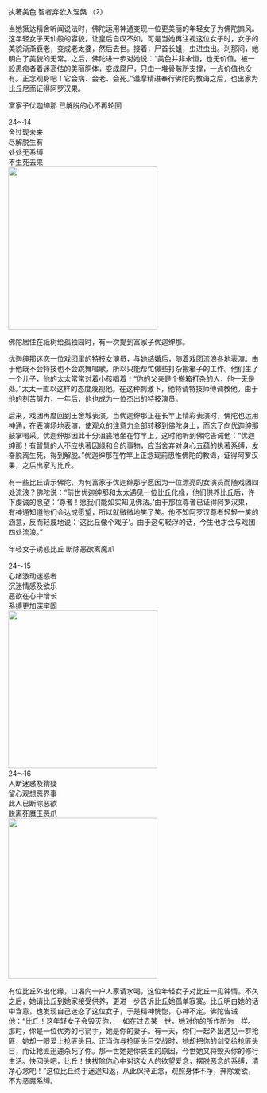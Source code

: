 执著美色 智者弃欲入涅槃 （2）

当她抵达精舍听闻说法时，佛陀运用神通变现一位更美丽的年轻女子为佛陀搧风。这年轻女子天仙般的容貌，让皇后自叹不如。可是当她再注视这位女子时，女子的美貌渐渐衰老，变成老太婆，然后去世。接着，尸首长蛆，虫进虫出。刹那间，她明白了美貌的无常。之后，佛陀进一步对她说：“美色并非永恒，也无价值。被一般愚痴者着迷高估的美丽胴体，变成腐尸，只由一堆骨骸所支撑，一点价值也没有。正念观身吧！它会病、会老、会死。”谶摩精进奉行佛陀的教诲之后，也出家为比丘尼而证得阿罗汉果。

富家子优迦绅那 已解脱的心不再轮回

<div class="e2">
<div>
24～14<br>
 舍过现未来<br>
 尽解脱生有<br>
 处处无系缚<br>
 不生死去来
</div>
<img src="images/fjj-88-1.jpg" width="300" height="327"/>
</div>

佛陀居住在祇树给孤独园时，有一次提到富家子优迦绅那。

优迦绅那迷恋一位戏团里的特技女演员，与她结婚后，随着戏团流浪各地表演。由于他既不会特技也不会跳舞唱歌，所以只能帮忙做些打杂搬箱子的工作。他们生了一个儿子，他的太太常常对着小孩唱着：“你的父亲是个搬箱打杂的人，他一无是处。”太太一直以这样的态度蔑视他。在这种刺激下，他特请特技师傅调教他。由于他的刻苦努力，一年后，他也成为一位杰出的特技演员。

后来，戏团再度回到王舍城表演。当优迦绅那正在长竿上精彩表演时，佛陀也运用神通，在表演场地表演，使观众的注意力全部转移到佛陀身上，而忘了向优迦绅那鼓掌喝采。优迦绅那因此十分沮丧地坐在竹竿上，这时他听到佛陀告诫他：“优迦绅那！有智慧的人不应执著因缘和合的事物，应当舍弃对身心五蕴的执著系缚，发奋脱离生死，得到解脱。”优迦绅那在竹竿上正念现前思惟佛陀的教诲，证得阿罗汉果，之后出家为比丘。

有一些比丘请示佛陀，为何富家子优迦绅那宁愿因为一位漂亮的女演员而随戏团四处流浪？佛陀说：“前世优迦绅那和太太遇见一位比丘化缘，他们供养比丘后，许下虔诚的愿望：‘尊者！愿我们能如实知见佛法。’由于那位尊者已证得阿罗汉果，有神通知道他们会达成愿望，所以就微微地笑了笑。他不知阿罗汉尊者轻轻一笑的涵意，反而轻蔑地说：‘这比丘像个戏子’。由于这句轻浮的话，今生他才会与戏团四处流浪。”

年轻女子诱惑比丘 断除恶欲离魔爪

<div class="e2">
<div>
24～15<br>
 心绪激动迷惑者<br>
 沉迷情感及欲乐<br>
 恶欲在心中增长<br>
 系缚更加深牢固
</div>
<img src="images/fjj-88-2.jpg" width="300" height="317"/>
</div>

<div class="e2">
<div>
24～16<br>
 人断迷惑及猜疑<br>
 留心观想恶界事<br>
 此人已断除恶欲<br>
 脱离死魔王恶爪
</div>
<img src="images/fjj-88-3.jpg" width="300" height="323"/>
</div>

有位比丘外出化缘，口渴向一户人家请水喝，这位年轻女子对比丘一见钟情。不久之后，她请比丘到她家接受供养，更进一步告诉比丘她孤单寂寞。比丘明白她的话中含意，也发现自己迷恋了这位女子，于是精神恍惚，心神不定。佛陀告诫他：“比丘！这年轻女子会毁灭你，一如在过去某一世，她对你的所作所为一样。那时，你是一位优秀的弓箭手，她是你的妻子。有一天，你们一起外出遇见一群抢匪，她却一眼爱上抢匪头目。正当你与抢匪头目交战时，她却把你的剑交给抢匪头目，而让抢匪迅速杀死了你。那一世她是你丧生的原因，今世她又将毁灭你的修行生活。快回头吧，比丘！快拔除你心中对这女人的欲望爱念，摆脱恶念的系缚，清净心念吧！”这位比丘终于迷途知返，从此保持正念，观照身体不净，弃除爱欲，不为恶魔系缚。
